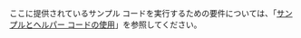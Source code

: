 ここに提供されているサンプル コードを実行するための要件については、「[サンプルとヘルパー コードの使用](../developer/org-service/use-sample-helper-code.md)」を参照してください。